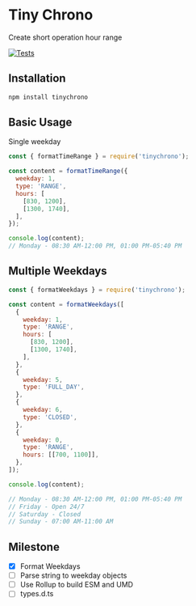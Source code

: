 # Tiny Chrono

Create short operation hour range

[![Tests](https://github.com/seanghay/tinychrono/actions/workflows/test.yml/badge.svg)](https://github.com/seanghay/tinychrono/actions/workflows/test.yml)


## Installation

```sh
npm install tinychrono
```

## Basic Usage

Single weekday

```js
const { formatTimeRange } = require('tinychrono');

const content = formatTimeRange({
  weekday: 1,
  type: 'RANGE',
  hours: [
    [830, 1200],
    [1300, 1740],
  ],
});

console.log(content);
// Monday - 08:30 AM-12:00 PM, 01:00 PM-05:40 PM

```
## Multiple Weekdays

```js
const { formatWeekdays } = require('tinychrono');

const content = formatWeekdays([
  {
    weekday: 1,
    type: 'RANGE',
    hours: [
      [830, 1200],
      [1300, 1740],
    ],
  },
  {
    weekday: 5,
    type: 'FULL_DAY',
  },
  {
    weekday: 6,
    type: 'CLOSED',
  },
  {
    weekday: 0,
    type: 'RANGE',
    hours: [[700, 1100]],
  },
]);

console.log(content);

// Monday - 08:30 AM-12:00 PM, 01:00 PM-05:40 PM
// Friday - Open 24/7
// Saturday - Closed
// Sunday - 07:00 AM-11:00 AM
```

## Milestone

- [x] Format Weekdays  
- [ ] Parse string to weekday objects
- [ ] Use Rollup to build ESM and UMD 
- [ ] types.d.ts
